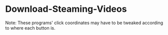 # Download-Steaming-Videos

Note: These programs' click coordinates may have to be tweaked according to where each button is. 
